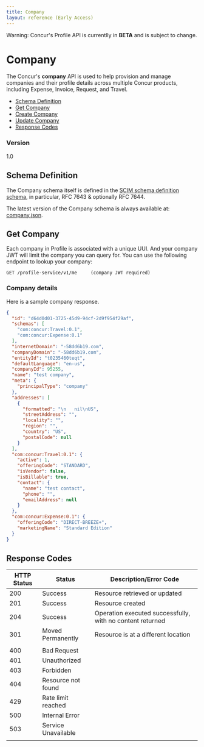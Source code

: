 ```yaml
---
title: Company
layout: reference (Early Access)
---
```


Warning: Concur's Profile API is currentlly in **BETA** and is subject to change.


# Company
The Concur's **company** API is used to help provision and manage companies and their profile details across multiple Concur products, including Expense, Invoice, Request, and Travel.

* [Schema Definition](#scim)
* [Get Company](#get)
* [Create Company](#create)
* [Update Company](#update)
* [Response Codes](#response)

### Version
1.0

## <a name="scim"></a>Schema Definition

The Company schema itself is defined in the [SCIM schema definition schema](http://i2.kym-cdn.com/photos/images/original/000/384/176/d2f.jpg), in particular, RFC 7643 & optionally RFC 7644.

The latest version of the Company schema is always available at: [company.json](company.json).

## <a name="get"></a>Get Company

Each company in Profile is associated with a unique UUI. And your company JWT will limit the company you can query for. You can use the following endpoint to lookup your company:

    GET /profile-service/v1/me     (company JWT required)

### Company details 

Here is a sample company response.

````json
{
  "id": "d64d0d01-3725-45d9-94cf-2d9f954f29af",
  "schemas": [
    "com:concur:Travel:0.1",
    "com:concur:Expense:0.1"
  ],
  "internetDomain": "-58dd6b19.com",  
  "companyDomain": "-58dd6b19.com",
  "entityId": "t0235460teqt",
  "defaultLanguage": "en-us",
  "companyId": 95255,
  "name": "test company",
  "meta": {
    "principalType": "company"
  },
  "addresses": [
    {
      "formatted": "\n   nil\nUS",
      "streetAddress": "",
      "locality": "",
      "region": "",
      "country": "US",
      "postalCode": null
    }
  ],
  "com:concur:Travel:0.1": {
    "active": 1,
    "offeringCode": "STANDARD",
    "isVendor": false,
    "isBillable": true,
    "contact": {
      "name": "test contact",
      "phone": "",
      "emailAddress": null
    }
  },
  "com:concur:Expense:0.1": {
    "offeringCode": "DIRECT-BREEZE+",
    "marketingName": "Standard Edition"
  }
}
````

## <a name="response"></a>Response Codes

|**HTTP Status**|**Status**|**Description/Error Code**|
|---------------|----------|---------------|
|200| Success | Resource retrieved or updated|
|201| Success | Resource created|
|204| Success | Operation executed successfully, with no content returned|
|301| Moved Permanently|Resource is at a different location|
||||
|400| Bad Request||
|401| Unauthorized||
|403| Forbidden||
|404| Resource not found|
|429| Rate limit reached||
|500| Internal Error||
|503| Service Unavailable||
||||